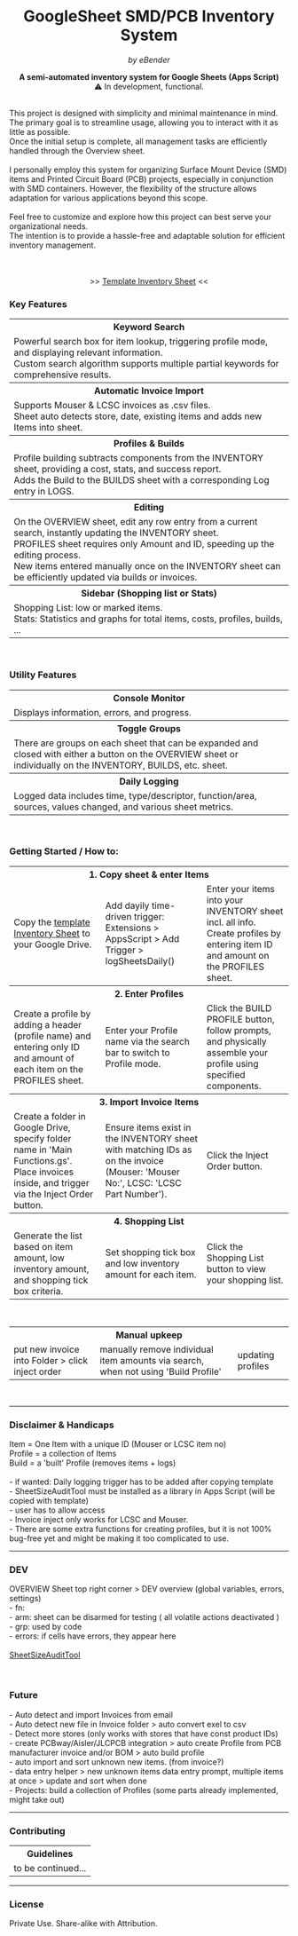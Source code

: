 <h1 align="center">GoogleSheet SMD/PCB Inventory System</h1>

<p align="center"><em>by eBender</em></p>


<p align="center" font-size="10px"><b>A semi-automated inventory system for Google Sheets (Apps Script)</b><br>
⚠️ In development, functional. <br>
<!-- <a href="https://www.instagram.com/zen.diy/">Instagram</a><br> -->
</p>
</br>

<span>
This project is designed with simplicity and minimal maintenance in mind. <br>
The primary goal is to streamline usage, allowing you to interact with it as little as possible. <br>
Once the initial setup is complete, all management tasks are efficiently handled through the Overview sheet.<br>
<br>
I personally employ this system for organizing Surface Mount Device (SMD) items and Printed Circuit Board (PCB) projects,
especially in conjunction with SMD containers. However, the flexibility of the structure 
allows adaptation for various applications beyond this scope.<br>
<br>
Feel free to customize and explore how this project can best serve your organizational needs. <br>
The intention is to provide a hassle-free and adaptable solution for efficient inventory management.
</span>

<br>
<br>
<br>
<p align="center" size="16">
>> <a href="https://docs.google.com/spreadsheets/d/1COGIPqjvaSmpCLZWWQLtgucSimMKeokUlRZeDGTBkdY">Template Inventory Sheet</a> <<
</p>

### Key Features

<table>
  <tr>
    <th>Keyword Search</th>
  </tr>
  <tr>
    <td>
       Powerful search box for item lookup, triggering profile mode, and displaying relevant information. <br>
       Custom search algorithm supports multiple partial keywords for comprehensive results. </br>
   </td>
  </tr>

  <tr>
    <th>Automatic Invoice Import</th>
  </tr>
  <tr>
    <td> Supports Mouser & LCSC invoices as .csv files. <br>
         Sheet auto detects store, date, existing items and adds new Items into sheet.  </br>
    </td>
  </tr>

  <tr>
    <th>Profiles & Builds</th>
  </tr>
  <tr>
    <td>Profile building subtracts components from the INVENTORY sheet, providing a cost, stats, and success report.  </br>
        Adds the Build to the BUILDS sheet with a corresponding Log entry in LOGS.   </br>
  </tr>

  <tr>
    <th>Editing</th>
  </tr>
  <tr>
    <td>
      On the OVERVIEW sheet, edit any row entry from a current search, instantly updating the INVENTORY sheet. <br>
      PROFILES sheet requires only Amount and ID, speeding up the editing process. <br>
      New items entered manually once on the INVENTORY sheet can be efficiently updated via builds or invoices.  </br>
   </td>
  </tr>

  <tr>
     <th>Sidebar (Shopping list or Stats)</th>
  </tr>
  <tr>
    <td>Shopping List: low or marked items. <br>
        Stats: Statistics and graphs for total items, costs, profiles, builds, ... </br>
</td>
  </tr>
</table>

<br>

### Utility Features

<table>

  <tr>
     <th>Console Monitor</th>
  </tr>
  <tr>
    <td>Displays information, errors, and progress.  </td>
  </tr>

  <tr>
     <th>Toggle Groups</th>
  </tr>
  <tr>
    <td>There are groups on each sheet that can be expanded and closed with either a button on the OVERVIEW sheet or individually on the INVENTORY, BUILDS, etc. sheet.</td>
  </tr>

  <tr>
     <th>Daily Logging</th>
  </tr>
  <tr>
    <td>Logged data includes time, type/descriptor, function/area, sources, values changed, and various sheet metrics.</td>
  </tr>

</table>

<br>

### Getting Started / How to:


<table>
  <tr colspan="3">
      <th colspan="3">1. Copy sheet & enter Items</th>
  </tr>
  <tr>
    <td>Copy the <a href="https://docs.google.com/spreadsheets/d/1COGIPqjvaSmpCLZWWQLtgucSimMKeokUlRZeDGTBkdY">template Inventory Sheet</a> to your Google Drive.    </td>     
    <td>Add dayily time-driven trigger: Extensions > AppsScript > Add Trigger > logSheetsDaily()<br> 
    <td>Enter your items into your INVENTORY sheet incl. all info.
        Create profiles by entering item ID and amount on the PROFILES sheet. </td>
  </tr>

  <tr colspan="3">
      <th colspan="3">2. Enter Profiles</th>
  </tr>
  <tr>
    <td>Create a profile by adding a header (profile name) and entering only ID and amount of each item on the PROFILES sheet.  </td>
    <td>Enter your Profile name via the search bar to switch to Profile mode. </td>
    <td> Click the BUILD PROFILE button, follow prompts, and physically assemble your profile using specified components. </td>
  </tr>

  <tr colspan="3">
     <th colspan="3">3. Import Invoice Items</th>
  </tr>
  <tr>
    <td>Create a folder in Google Drive, specify folder name in 'Main Functions.gs'. Place invoices inside, and trigger via the Inject Order button. </td>  
    <td>Ensure items exist in the INVENTORY sheet with matching IDs as on the invoice (Mouser: 'Mouser No:', LCSC: 'LCSC Part Number').   </td>
    <td>Click the Inject Order button.    </td>
  </tr>

  <tr colspan="3">
    <th colspan="3">4. Shopping List</th>
  </tr>
  <tr>
    <td>Generate the list based on item amount, low inventory amount, and shopping tick box criteria. </td>  
    <td>Set shopping tick box and low inventory amount for each item.  </td>  
    <td>Click the Shopping List button to view your shopping list. </td>  
  </tr>
</table>

<br>

<table>
  <tr colspan="3">
    <th colspan="3">Manual upkeep</th>
  </tr>
  <tr colspan="3">
    <td>put new invoice into Folder > click inject order </td>
    <td>manually remove individual item amounts via search, when not using 'Build Profile'  </td>
    <td>updating profiles  </td>
  </tr>
</table>

<br>

---

### Disclaimer & Handicaps

<p>
Item = One Item with a unique ID (Mouser or LCSC item no)   <br>
Profile = a collection of Items   <br>
Build = a 'built' Profile (removes items + logs)  <br>
<!-- ( Project = a collection of Profiles )   <br> -->
<br>
- if wanted: Daily logging trigger has to be added after copying template <br>
- SheetSizeAuditTool must be installed as a library in Apps Script (will be copied with template)  <br>
- user has to allow access <br>
- Invoice inject only works for LCSC and Mouser. <br>
- There are some extra functions for creating profiles, but it is not 100% bug-free yet and might be making it too complicated to use.
</p>

---

### DEV

<p>
OVERVIEW Sheet top right corner > DEV overview (global variables, errors, settings) <br>
- fn:  <br>
- arm:     sheet can be disarmed for testing ( all volatile actions deactivated ) <br>
- grp:     used by code<br>
- errors:  if cells have errors, they appear here <br>
<br>
<a href="https://docs.google.com/spreadsheets/d/1myUQEsA9oBNqigG8VdQnsoAnKoohFrl_wG5S7znHjAk/edit?usp=sharing">SheetSizeAuditTool</a>
</p>
<br>

### Future

<p>
- Auto detect and import Invoices from email  <br>
- Auto detect new file in Invoice folder > auto convert exel to csv   <br>
- Detect more stores (only works with stores that have const product IDs)  <br>
- create PCBway/Aisler/JLCPCB integration > auto create Profile from PCB manufacturer invoice and/or BOM > auto build profile <br>
- auto import and sort unknown new items. (from invoice?) <br>
- data entry helper > new unknown items data entry prompt, multiple items at once > update and sort when done <br>
- Projects: build a collection of Profiles (some parts already implemented, might take out) <br>

</p>


---

### Contributing

<table align="center">
  <tr>
    <th>Guidelines</th>
  </tr>
  <tr>
    <td>to be continued...</td>
  </tr>
</table>

---

### License

<p>Private Use. Share-alike with Attribution.</p>

